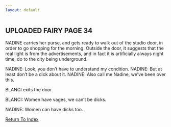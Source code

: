 ```yaml
---
layout: default
---
```

## UPLOADED FAIRY PAGE 34
NADINE carries her purse, and gets ready to walk out of the studio door, in order to go shopping for the morning. Outside the door, it suggests that the real light is from the advertisements, and in fact it is artificially always night time, do to the city being underground.

NADINE: Look, you don’t have to understand my condition.
NADINE: But at least don’t be a dick about it.
NADINE: Also call me Nadine, we’ve been over this.

BLANCI exits the door.

BLANCI: Women have vages, we can’t be dicks.

NADINE: Women can have dicks too.

[Return To Index](https://lwflouisa.github.io/uploadedfairyalt/script_index.html)
